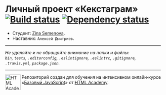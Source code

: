 # Личный проект «Кекстаграм» [![Build status][travis-image]][travis-url] [![Dependency status][dependency-image]][dependency-url]

* Студент: [Zina Semenova](https://up.htmlacademy.ru/javascript/6/user/36832).
* Наставник: `Алексей Дмитриев`.

---

_Не удаляйте и не обращайте внимание на папки и файлы:_<br>
_`bin`, `tests`, `.editorconfig`, `.eslintignore`, `.eslintrc`, `.gitignore`, `.travis.yml`, `package.json`._

---

<a href="https://htmlacademy.ru/intensive/javascript"><img align="left" width="50" height="50" title="HTML Academy" src="https://up.htmlacademy.ru/static/img/intensive/javascript/logo-for-github.svg"></a>

Репозиторий создан для обучения на интенсивном онлайн‑курсе «[Базовый JavaScript](https://htmlacademy.ru/intensive/javascript)» от [HTML Academy](https://htmlacademy.ru).

[travis-image]: https://travis-ci.org/htmlacademy-javascript/36832-kekstagram.svg?branch=master
[travis-url]: https://travis-ci.org/htmlacademy-javascript/36832-kekstagram
[dependency-image]: https://david-dm.org/htmlacademy-javascript/36832-kekstagram.svg?style=flat-square
[dependency-url]: https://david-dm.org/htmlacademy-javascript/36832-kekstagram
